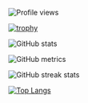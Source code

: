 ![Profile views](https://gpvc.arturio.dev/alabotski)  

[![trophy](https://github-profile-trophy.vercel.app/?username=alabotski)](https://github.com/ryo-ma/github-profile-trophy)

![GitHub stats](https://github-readme-stats.vercel.app/api?username=alabotski&show_icons=true&count_private=true)  

![GitHub metrics](https://metrics.lecoq.io/alabotski)  

![GitHub streak stats](https://github-readme-streak-stats.herokuapp.com/?user=alabotski)  


[![Top Langs](https://github-readme-stats.vercel.app/api/top-langs/?username=alabotski)](https://github.com/anuraghazra/github-readme-stats)
